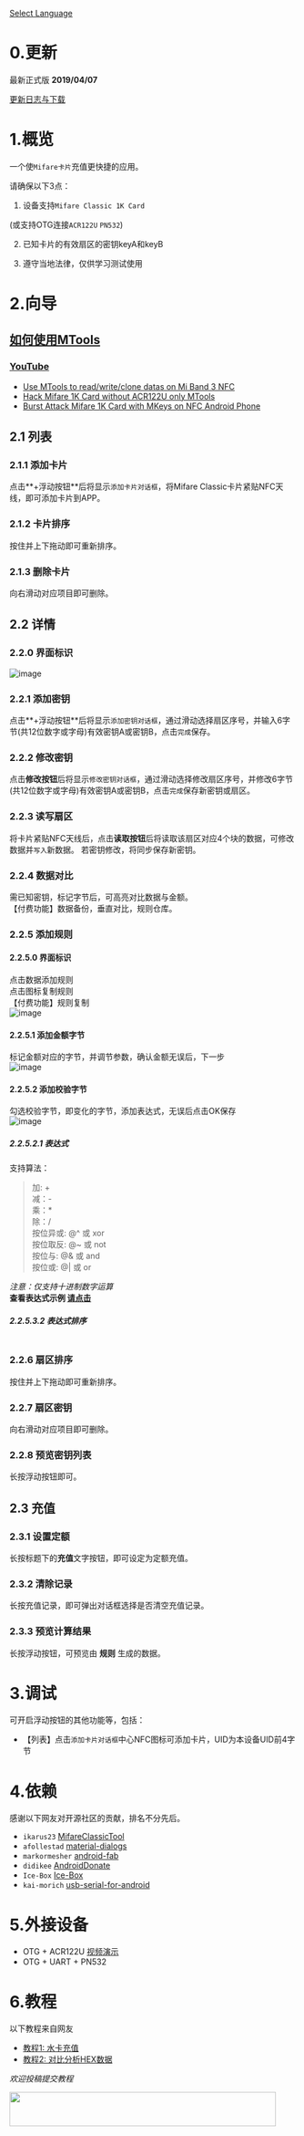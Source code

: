 [Select Language](../index.html)

# 0.更新

最新正式版 **2019/04/07**

[更新日志与下载](./update_log.html)

# 1.概览

一个使`Mifare卡片`充值更快捷的应用。  

请确保以下3点：

1. 设备支持`Mifare Classic 1K Card`  

  (或支持OTG连接`ACR122U` `PN532`)

2. 已知卡片的有效扇区的密钥keyA和keyB

3. 遵守当地法律，仅供学习测试使用  

# 2.向导  
[如何使用MTools](./how_to_use_mtools.html)  
---

### [YouTube](https://www.youtube.com/channel/UC5ZyMTY35t5G4BsmTfjWU9g)

- [Use MTools to read/write/clone datas on Mi Band 3 NFC](https://youtu.be/1Bl-FFALNic)
- [Hack Mifare 1K Card without ACR122U only MTools](https://youtu.be/hEwhJWAt3a8)
- [Burst Attack Mifare 1K Card with MKeys on NFC Android Phone](https://youtu.be/CKSBDwRg7Wo)

## 2.1 列表  
### 2.1.1 添加卡片  
点击**+浮动按钮**后将显示`添加卡片对话框`，将Mifare Classic卡片紧贴NFC天线，即可添加卡片到APP。

### 2.1.2 卡片排序
按住并上下拖动即可重新排序。
### 2.1.3 删除卡片
向右滑动对应项目即可删除。
## 2.2 详情  
### 2.2.0 界面标识  
![image](img/button_func.jpeg)
### 2.2.1 添加密钥
点击**+浮动按钮**后将显示`添加密钥对话框`，通过滑动选择扇区序号，并输入6字节(共12位数字或字母)有效密钥A或密钥B，点击`完成`保存。
### 2.2.2 修改密钥
点击**修改按钮**后将显示`修改密钥对话框`，通过滑动选择修改扇区序号，并修改6字节(共12位数字或字母)有效密钥A或密钥B，点击`完成`保存新密钥或扇区。
### 2.2.3 读写扇区
将卡片紧贴NFC天线后，点击**读取按钮**后将读取该扇区对应4个块的数据，可修改数据并`写入`新数据。 
若密钥修改，将同步保存新密钥。  
### 2.2.4 数据对比  
需已知密钥，标记字节后，可高亮对比数据与金额。  
【付费功能】数据备份，垂直对比，规则仓库。
### 2.2.5 添加规则  
#### 2.2.5.0 界面标识  
点击数据添加规则  
点击图标复制规则  
【付费功能】规则复制  
![image](img/select_block.jpeg)
#### 2.2.5.1 添加金额字节
标记金额对应的字节，并调节参数，确认金额无误后，下一步  
![image](img/mark_money.jpeg)  
#### 2.2.5.2 添加校验字节
勾选校验字节，即变化的字节，添加表达式，无误后点击OK保存  
![image](img/mark_check.jpeg)  

##### 2.2.5.2.1 表达式  
支持算法：
> 加: +  
> 减：-  
> 乘：*  
> 除：/  
> 按位异或: @^  或 xor  
> 按位取反: @~ 或 not  
> 按位与: @& 或 and  
> 按位或: @| 或 or 

*注意：仅支持十进制数字运算*  
**查看表达式示例 [请点击](./help_add_rules.html)**  
##### 2.2.5.3.2 表达式排序
```  按住并上下拖动即可重新排序，靠上先计算

```
### 2.2.6 扇区排序
按住并上下拖动即可重新排序。
### 2.2.7 扇区密钥
向右滑动对应项目即可删除。
###  2.2.8 预览密钥列表
长按浮动按钮即可。
## 2.3 充值
### 2.3.1 设置定额
长按标题下的**充值**文字按钮，即可设定为定额充值。
### 2.3.2 清除记录
长按充值记录，即可弹出对话框选择是否清空充值记录。
### 2.3.3 预览计算结果
长按浮动按钮，可预览由 **规则** 生成的数据。

# 3.调试  
可开启浮动按钮的其他功能等，包括：  
- 【列表】点击`添加卡片对话框`中心NFC图标可添加卡片，UID为本设备UID前4字节  

# 4.依赖
感谢以下网友对开源社区的贡献，排名不分先后。  
- `ikarus23`  [MifareClassicTool](https://github.com/ikarus23/MifareClassicTool)  
- `afollestad`  [material-dialogs](https://github.com/afollestad/material-dialogs)  
- `markormesher`  [android-fab](https://github.com/markormesher/android-fab)  
- `didikee`  [AndroidDonate](https://github.com/didikee/AndroidDonate) 
- `Ice-Box` [Ice-Box](http://catchingnow.com)
- `kai-morich` [usb-serial-for-android](https;//github.com/kai-morich/usb-serial-for-android)  

# 5.外接设备
- OTG + ACR122U [视频演示](https://youtu.be/a7nUWIN7s-4)
- OTG + UART + PN532  

# 6.教程  
以下教程来自网友
- [教程1: 水卡充值](tutorial/tutorial_0.html)   
- [教程2: 对比分析HEX数据](tutorial/tutorial_compare_hex_data.html)

*欢迎投稿提交教程*



<a href="https://www.vultr.com/?ref=7136930"><img src="https://www.vultr.com/media/banner_2.png" width="468" height="60"></a>